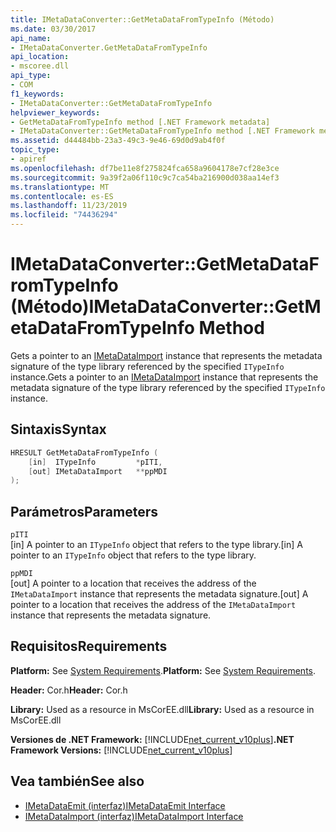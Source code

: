 ```yaml
---
title: IMetaDataConverter::GetMetaDataFromTypeInfo (Método)
ms.date: 03/30/2017
api_name:
- IMetaDataConverter.GetMetaDataFromTypeInfo
api_location:
- mscoree.dll
api_type:
- COM
f1_keywords:
- IMetaDataConverter::GetMetaDataFromTypeInfo
helpviewer_keywords:
- GetMetaDataFromTypeInfo method [.NET Framework metadata]
- IMetaDataConverter::GetMetaDataFromTypeInfo method [.NET Framework metadata]
ms.assetid: d44484bb-23a3-49c3-9e46-69d0d9ab4f0f
topic_type:
- apiref
ms.openlocfilehash: df7be11e8f275824fca658a9604178e7cf28e3ce
ms.sourcegitcommit: 9a39f2a06f110c9c7ca54ba216900d038aa14ef3
ms.translationtype: MT
ms.contentlocale: es-ES
ms.lasthandoff: 11/23/2019
ms.locfileid: "74436294"
---
```

# <a name="imetadataconvertergetmetadatafromtypeinfo-method"></a><span data-ttu-id="dd63c-102">IMetaDataConverter::GetMetaDataFromTypeInfo (Método)</span><span class="sxs-lookup"><span data-stu-id="dd63c-102">IMetaDataConverter::GetMetaDataFromTypeInfo Method</span></span>
<span data-ttu-id="dd63c-103">Gets a pointer to an [IMetaDataImport](../../../../docs/framework/unmanaged-api/metadata/imetadataimport-interface.md) instance that represents the metadata signature of the type library referenced by the specified `ITypeInfo` instance.</span><span class="sxs-lookup"><span data-stu-id="dd63c-103">Gets a pointer to an [IMetaDataImport](../../../../docs/framework/unmanaged-api/metadata/imetadataimport-interface.md) instance that represents the metadata signature of the type library referenced by the specified `ITypeInfo` instance.</span></span>  
  
## <a name="syntax"></a><span data-ttu-id="dd63c-104">Sintaxis</span><span class="sxs-lookup"><span data-stu-id="dd63c-104">Syntax</span></span>  
  
```cpp  
HRESULT GetMetaDataFromTypeInfo (  
    [in]  ITypeInfo         *pITI,  
    [out] IMetaDataImport   **ppMDI  
);  
```  
  
## <a name="parameters"></a><span data-ttu-id="dd63c-105">Parámetros</span><span class="sxs-lookup"><span data-stu-id="dd63c-105">Parameters</span></span>  
 `pITI`  
 <span data-ttu-id="dd63c-106">[in] A pointer to an `ITypeInfo` object that refers to the type library.</span><span class="sxs-lookup"><span data-stu-id="dd63c-106">[in] A pointer to an `ITypeInfo` object that refers to the type library.</span></span>  
  
 `ppMDI`  
 <span data-ttu-id="dd63c-107">[out] A pointer to a location that receives the address of the `IMetaDataImport` instance that represents the metadata signature.</span><span class="sxs-lookup"><span data-stu-id="dd63c-107">[out] A pointer to a location that receives the address of the `IMetaDataImport` instance that represents the metadata signature.</span></span>  
  
## <a name="requirements"></a><span data-ttu-id="dd63c-108">Requisitos</span><span class="sxs-lookup"><span data-stu-id="dd63c-108">Requirements</span></span>  
 <span data-ttu-id="dd63c-109">**Platform:** See [System Requirements](../../../../docs/framework/get-started/system-requirements.md).</span><span class="sxs-lookup"><span data-stu-id="dd63c-109">**Platform:** See [System Requirements](../../../../docs/framework/get-started/system-requirements.md).</span></span>  
  
 <span data-ttu-id="dd63c-110">**Header:** Cor.h</span><span class="sxs-lookup"><span data-stu-id="dd63c-110">**Header:** Cor.h</span></span>  
  
 <span data-ttu-id="dd63c-111">**Library:** Used as a resource in MsCorEE.dll</span><span class="sxs-lookup"><span data-stu-id="dd63c-111">**Library:** Used as a resource in MsCorEE.dll</span></span>  
  
 <span data-ttu-id="dd63c-112">**Versiones de .NET Framework:** [!INCLUDE[net_current_v10plus](../../../../includes/net-current-v10plus-md.md)]</span><span class="sxs-lookup"><span data-stu-id="dd63c-112">**.NET Framework Versions:** [!INCLUDE[net_current_v10plus](../../../../includes/net-current-v10plus-md.md)]</span></span>  
  
## <a name="see-also"></a><span data-ttu-id="dd63c-113">Vea también</span><span class="sxs-lookup"><span data-stu-id="dd63c-113">See also</span></span>

- [<span data-ttu-id="dd63c-114">IMetaDataEmit (interfaz)</span><span class="sxs-lookup"><span data-stu-id="dd63c-114">IMetaDataEmit Interface</span></span>](../../../../docs/framework/unmanaged-api/metadata/imetadataemit-interface.md)
- [<span data-ttu-id="dd63c-115">IMetaDataImport (interfaz)</span><span class="sxs-lookup"><span data-stu-id="dd63c-115">IMetaDataImport Interface</span></span>](../../../../docs/framework/unmanaged-api/metadata/imetadataimport-interface.md)
